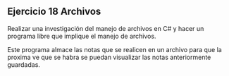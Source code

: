 ## Ejercicio 18 Archivos

Realizar una investigación del manejo de archivos en C# y hacer un programa libre que implique el manejo de archivos.

Este programa almace las notas que se realicen en un archivo para que 
la proxima ve que se habra se puedan visualizar las notas anteriormente
guardadas.